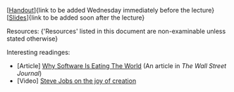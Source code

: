 <box src="../../images/MMM.png" width="200" styles="boarderless,right"/>

[[Handout]()]<dim>{link to be added Wednesday immediately before the lecture}</dim><br>
[[Slides]()]<dim>{link to be added soon after the lecture}</dim><br>

Resources: <dim>{'Resources' listed in this document are <highlight>non-examinable 
unless stated otherwise</highlight>}</dim>

Interesting readinges:

* [Article] [Why Software Is Eating The World]() (An article in _The Wall Street Journal_)
* [Video] [Steve Jobs on the joy of creation]()